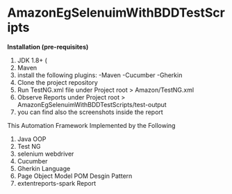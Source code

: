 # AmazonEgSelenuimWithBDDTestScripts

**Installation (pre-requisites)**
1. JDK 1.8+ (
2. Maven 
3. install the following plugins:
-Maven
-Cucumber
-Gherkin
5. Clone the project repository
7. Run TestNG.xml file under Project root > Amazon/TestNG.xml
8. Observe Reports under Project root > AmazonEgSelenuimWithBDDTestScripts/test-output
9. you can find also the screenshots inside the report


This Automation Framework Implemented by the Following 

1. Java OOP
2. Test NG
3. selenium webdriver
4. Cucumber
5. Gherkin Language
6. Page Object Model POM Desgin Pattern
7. extentreports-spark Report





